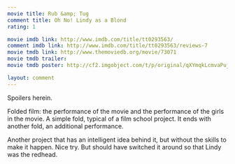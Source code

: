 ```yaml
---
movie title: Rub &amp; Tug
comment title: Oh No! Lindy as a Blond
rating: 1

movie imdb link: http://www.imdb.com/title/tt0293563/
comment imdb link: http://www.imdb.com/title/tt0293563/reviews-7
movie tmdb link: http://www.themoviedb.org/movie/73071
movie tmdb trailer: 
movie tmdb poster: http://cf2.imgobject.com/t/p/original/qXYmqkLcmvaPujdzQWBddjir5fX.jpg

layout: comment
---
```


Spoilers herein.

Folded film: the performance of the movie and the performance of the girls in the movie. A simple fold, typical of a film school project. It ends with another fold, an additional performance.

Another project that has an intelligent idea behind it, but without the skills to make it happen. Nice try. But should have switched it around so that Lindy was the redhead.